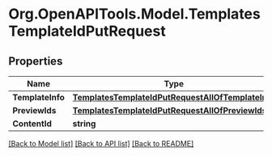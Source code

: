 # Org.OpenAPITools.Model.TemplatesTemplateIdPutRequest

## Properties

Name | Type | Description | Notes
------------ | ------------- | ------------- | -------------
**TemplateInfo** | [**TemplatesTemplateIdPutRequestAllOfTemplateInfo**](TemplatesTemplateIdPutRequestAllOfTemplateInfo.md) |  | 
**PreviewIds** | [**TemplatesTemplateIdPutRequestAllOfPreviewIds**](TemplatesTemplateIdPutRequestAllOfPreviewIds.md) |  | 
**ContentId** | **string** |  | 

[[Back to Model list]](../../README.md#documentation-for-models) [[Back to API list]](../../README.md#documentation-for-api-endpoints) [[Back to README]](../../README.md)


